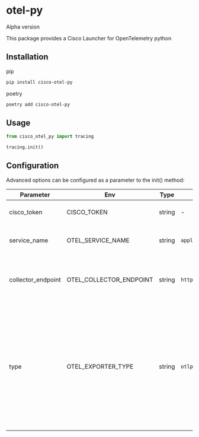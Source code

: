 # otel-py

Alpha version

This package provides a Cisco Launcher for OpenTelemetry python

## Installation

pip

```sh
pip install cisco-otel-py
```

poetry

```sh
poetry add cisco-otel-py
```

## Usage

```python
from cisco_otel_py import tracing

tracing.init()
```

## Configuration

Advanced options can be configured as a parameter to the init() method:

| Parameter          | Env                     | Type    | Default                 | Description                                                       |
| ------------------ | ------------------------| ------- | ----------------------- | ----------------------------------------------------------------- |
| cisco_token        | CISCO_TOKEN             | string  | -                       | Cisco account token                                               |
| service_name       | OTEL_SERVICE_NAME       | string  | `application`           | Application name that will be set for traces                      |
| collector_endpoint | OTEL_COLLECTOR_ENDPOINT | string  | `http://localhost:4317` | The address of the trace collector to send traces to                                                                                                |
| type               | OTEL_EXPORTER_TYPE      | string  | `otlp-grpc`             | The exporter type to use (Currently `otlp-grpc`, `otlp-http` are supported). Multiple exporter option available via init function see example below |



